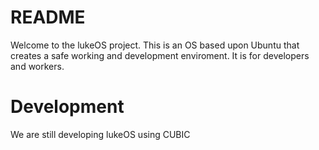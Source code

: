 # README

Welcome to the lukeOS project. This is an OS based upon Ubuntu that creates a safe working and development enviroment. It is for developers and workers. 

# Development

We are still developing lukeOS using CUBIC
